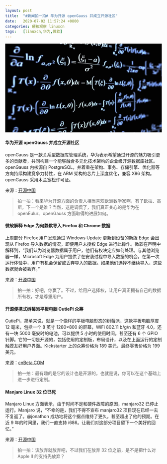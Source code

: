 ```yaml
---
layout: post
title:	"#新闻拍一拍# 华为开源 openGauss 并成立开源社区"
date:	2020-07-02 11:57:24 +0800 
categories:	硬核观察 linuxcn 
tags:	[linuxcn,华为,微软]
---
```



![](/Asserts/Images/album/202007/02/115715zfhlkciwm975ol5y.jpg)


#### 华为开源 openGauss 并成立开源社区


openGauss 是一款关系型数据库管理系统，华为表示希望通过开源的魅力吸引更多的贡献者，共同构建一个能够融合多元化技术架构的企业级开源数据库社区。openGauss 内核源自 PostgreSQL，并着重在架构、事务、存储引擎、优化器等方向持续构建竞争力特性，在 ARM 架构的芯片上深度优化，兼容 X86 架构。openGauss 采用木兰宽松许可证。


来源：[开源中国](https://www.oschina.net/news/116866/opengauss-open-sourced)



> 
> 拍一拍：看来华为开源方面的负责人相当喜欢欧洲数学家啊，有了欧拉、高斯，下一个是谁？当然，这是调侃了，我们真正关心的是华为在 openEulur、openGauss 方面取得的进展如何。
> 
> 
> 


#### 微软解释 Edge 为何静默导入 Firefox 和 Chrome 数据


上周部分 Firefox 用户发现通过 Windows Update 更新到设备的新版 Edge 会出现从 Firefox 导入数据的情况，即便用户未授权 Edge 进行此操作。微软在声明中解释到，“我们认为浏览器数据属于用户，他们有权决定应如何处理。与其他浏览器一样，Microsoft Edge 为用户提供了在安装过程中导入数据的机会。在第一次运行体验中，用户有机会保留或丢弃导入的数据。如果他们选择不继续导入，这些数据就会被丢弃。”


来源：[开源中国](https://www.oschina.net/news/116863/why-edge-silently-importing-firefox-chrome-data)



> 
> 拍一拍：好吧，你赢了。不过，给用户选择权，让用户真正拥有自己的数据所有权，才是尊重用户。
> 
> 
> 


#### 开源便携式树莓派平板电脑 CutiePi 众筹


CutiePi，简单来说，就是一个像样的平板电脑形态的树莓派，这款平板电脑厚度 12 毫米，包括一个 8 英寸 1280×800 的屏幕，WiFi 802.11 b/g/n 和蓝牙 4.0，还有一块 5000 毫安时的电池，可以提供 5 小时的使用时间。甚至还有 6 个 GPIO 针脚。它的一切是开源的，包括使用的定制板，布局设计，以及在上面运行的定制触摸友好用户界面。Kickstarter 上的众筹价格为 189 美元，最终零售价格为 199 美元。


来源：[cnBeta.COM](https://www.cnbeta.com/articles/tech/997965.htm)



> 
> 拍一拍：最有趣的是它的设计也是开源的，也就是说，你可以在这个基础上进一步进行定制。
> 
> 
> 


#### Manjaro Linux 32 位已死


Manjaro Linux 方面表示，由于时间不足和硬件故障的原因，manjaro32 已停止运行。Manjaro 说，“不幸的是，我们不得不宣布 manjaro32 项目现在已经一去不复返了。@jonathon 成功地将这个据点维持了更久，甚至超出了他的预期。在近 9 年的时间里，我们一直支持 i686。让我们对这部分项目留下一个美好的回忆。”


来源：[开源中国](https://www.oschina.net/news/116864/manjaro-linux-32-bit)



> 
> 拍一拍：该放弃就放弃吧，不过我们在放弃 32 位之前，是不是把什么对 Apple II 的支持先放弃？
> 
> 
>

